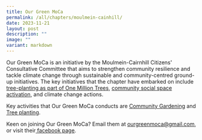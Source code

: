 ```yaml
---
title: Our Green MoCa
permalink: /all/chapters/moulmein-cainhill/
date: 2023-11-21
layout: post
description: ""
image: ""
variant: markdown
---
```

<p>Our Green MoCa is an initiative by the Moulmein-Cairnhill Citizens' Consultative Committee that aims to strengthen community resilience and tackle climate change through sustainable and community-centred ground-up initiatives. The key initiatives that the chapter have embarked on include <a href="">tree-planting as part of One Million Trees</a>, <a href="">community social space activation</a>, and climate change actions.</p>
<p>Key activities that Our Green MoCa conducts are <a href="">Community Gardening</a> and <a href="">Tree planting</a>.
</p><p>Keen on joining Our Green MoCa? Email them at <a href="mailto:&quot;ourgreenmoca@gmail.com&quot;">ourgreenmoca@gmail.com</a>, or visit their<a href="https://www.facebook.com/OurGreenMoCa"> facebook page</a>.</p>